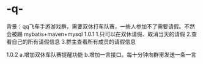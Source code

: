# -q-
背景：qq飞车手游游戏群，需要双休打车队赛，一些人参加不了需要请假。不然会被踢
mybatis+maven+mysql
1.0.1
1.只可以在双休请假、取消当天的请假
2.查看自己的所有请假信息
3.群主查看所有成员的请假信息

1.0.2
a.增加双休车队赛提醒功能
b.增加一言接口。每十分钟向群里发送一条一言

